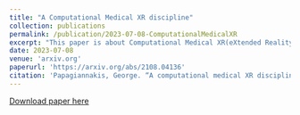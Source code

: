 ```yaml
---
title: "A Computational Medical XR discipline"
collection: publications
permalink: /publication/2023-07-08-ComputationalMedicalXR
excerpt: "This paper is about Computational Medical XR(eXtended Reality) which brings together life sciences and neuroscience with mathematics, engineering, and computer science. It unifies computational science (scientific-neural computing) with intelligent extended reality and spatial computing for the medical field.<br/><img src='/images/ComputationalMedicalXR-small.jpg'>"
date: 2023-07-08
venue: 'arxiv.org'
paperurl: 'https://arxiv.org/abs/2108.04136'
citation: 'Papagiannakis, George. “A computational medical XR discipline.” ArXiv abs/2108.04136v3 (2023): n. pag.'
---
```



[Download paper here](https://arxiv.org/pdf/2108.04136.pdf)

